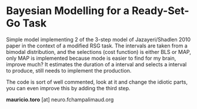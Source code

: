 Bayesian Modelling for a Ready-Set-Go Task
=============
Simple model implementing 2 of the 3-step model of Jazayeri/Shadlen 2010 paper in the context of a modified RSG task. The intervals are taken from a bimodal distribution, and the selections (cost function) is either BLS or MAP, only MAP is implemented because mode is easier to find for my brain, improve much? It estimates the duration of a interval and selects a interval to produce, still needs to implement the production.

The code is sort of well commented, look at it and change the idiotic parts, you can even improve this by adding the third step.

**mauricio.toro** [at] neuro.fchampalimaud.org
